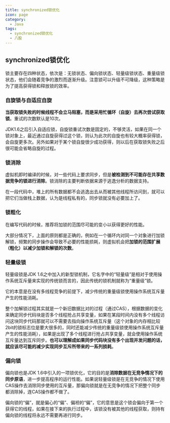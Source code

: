 ```yaml
---
title: synchronized锁优化
icon: page
category:
  - Java
tags:
  - synchronized锁优化
  - 八股
---
```

## synchronized锁优化

锁主要存在四种状态，依次是：无锁状态、偏向锁状态、轻量级锁状态、重量级锁状态，他们会随着竞争的激烈而逐渐升级。注意锁可以升级不可降级，这种策略是为了提高获得锁和释放锁的效率。
<!-- more -->
### 自旋锁与自适应自旋

**当获取锁失败的时候线程不会立马阻塞，而是采用忙循环（自旋）去再次尝试获取锁**。重试的次数默认是10次。

JDK1.6之后引入自适应锁，自旋锁重试次数是固定的，不够灵活，如果在同一个锁对象上，最近通过自旋获得过这个锁，则认为此次的自旋也有较大概率获得锁，会自旋更多次。另外如果对于某个锁自旋很少成功获得，则以后在获取锁失败之后很可能会省略自旋的过程。

### 锁消除

虚拟机即时编译的时候，对一些代码上要求同步，但是**被检测到不可能存在共享数据竞争的锁进行消除**。锁消除的主要判断依据来源于逃逸分析的数据支持。

在一段代码中，堆上的所有数据都不会逃逸出去从而被其他线程所访问到，就可以把它们当做栈上数据，认为是线程私有的，同步锁就没有必要加上了。

### 锁粗化

在编写代码的时候，推荐将加锁的范围尽可能的变小以获得更好的性能。

大部分情况下，上面的原则都是正确的，例如在一个循环内对同一个对象进行加锁解锁，频繁的同步操作会导致不必要的性能损耗，则虚拟机会把**加锁的范围扩展（粗化）以减少加锁和解锁的次数**。

### 轻量级锁

轻量级锁是JDK 1.6之中加入的新型锁机制，它名字中的“轻量级”是相对于使用操作系统互斥量来实现的传统锁而言的，因此传统的锁机制就称为“重量级”锁。

它的本意是在没有多线程竞争的前提下，减少传统的重量级锁使用操作系统互斥量产生的性能消耗。

整个加解锁过程其实就是一个新旧数据比对的过程（通过CAS），根据数据的变化来确定同步代码块是否多个线程抢占共享变量，如果在某段时间内没有多个线程访问这块同步代码那就可以不需要去指向操作系统互斥量（这个对象的内存相比较2bit的锁标志位是要大很多的，同时还能减少传统的重量级锁使用操作系统互斥量产生的性能消耗），如果是出现了多个线程进行抢占共享变量，就会使用操作系统互斥量达到互斥同步。**也可以理解成如果同步代码块没有多个出现并发问题的话，就应该尽可能的减少实现同步互斥所带来的一系列损耗**。

### 偏向锁

偏向锁也是JDK 1.6中引入的一项锁优化，它的目的是**消除数据在无竞争情况下的同步原语**，进一步提高程序的运行性能。如果说轻量级锁是在无竞争的情况下使用CAS操作去消除同步使用的互斥量，那偏向锁就是在无竞争的情况下把整个同步都消除掉，连CAS操作都不做了。

偏向锁的“偏”，就是偏心的“偏”、偏袒的“偏”，它的意思是这个锁会偏向于第一个获得它的线程，如果在接下来的执行过程中，该锁没有被其他的线程获取，则持有偏向锁的线程将永远不需要再进行同步。
